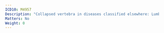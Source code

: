```yaml
---
ICD10: M4957
Description: "Collapsed vertebra in diseases classified elsewhere: Lumbosacral region"
Matters: No
Weight: 0
---
```


